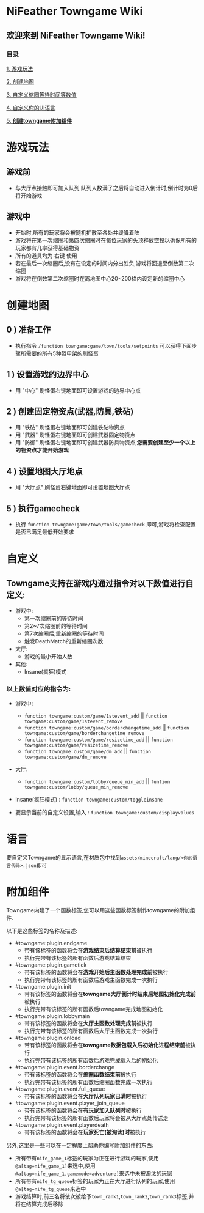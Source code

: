 # NiFeather Towngame Wiki
## 欢迎来到 NiFeather Towngame Wiki!
### 目录

[1. 游戏玩法](#游戏玩法)

[2. 创建地图](#创建地图)

[3. 自定义缩圈等待时间等数值](#自定义)

[4. 自定义你的UI语言](#语言)

[**5. 创建towngame附加组件**](#附加组件)

# 游戏玩法

## 游戏前
*   与大厅点接触即可加入队列,队列人数满了之后将自动进入倒计时,倒计时为0后将开始游戏
## 游戏中
*   开始时,所有的玩家将会被随机扩散至各处并缓降着陆
*   游戏将在第一次缩圈和第四次缩圈时在每位玩家的头顶释放空投以确保所有的玩家都有几率获得基础物资
*   所有的道具均为 右键 使用
*   若在最后一次缩圈后,没有在设定的时间内分出胜负,游戏将回退至倒数第二次缩圈
*   游戏将在倒数第二次缩圈时在离地图中心20~200格内设定新的缩圈中心

# 创建地图

## 0 ) 准备工作
- 执行指令 ` /function towngame:game/town/tools/setpoints ` 可以获得下面步骤所需要的所有5种盔甲架的刷怪蛋

## 1 ) 设置游戏的边界中心
- 用 "中心" 刷怪蛋右键地面即可设置游戏的边界中心点

## 2 ) 创建固定物资点(武器,防具,铁砧)
- 用 "铁砧" 刷怪蛋右键地面即可创建铁砧物资点
- 用 "武器" 刷怪蛋右键地面即可创建武器固定物资点
- 用 "防御" 刷怪蛋右键地面即可创建武器防具物资点,**您需要创建至少一个以上的物资点才能开始游戏**

## 4 ) 设置地图大厅地点
- 用 "大厅点" 刷怪蛋右键地面即可设置地图大厅点

## 5 ) 执行gamecheck
- 执行 `function towngame:game/town/tools/gamecheck` 即可,游戏将检查配置是否已满足最低开始要求

# 自定义

## Towngame支持在游戏内通过指令对以下数值进行自定义:
*   游戏中:
    *   第一次缩圈前的等待时间
    *   第2~7次缩圈前的等待时间
    *   第7次缩圈后,重新缩圈的等待时间
    *   触发DeathMatch的重新缩圈次数
*   大厅:
    *   游戏的最小开始人数
*   其他:
    *   Insane(疯狂)模式

### 以上数值对应的指令为:
*   游戏中:
    *   `function towngame:custom/game/1stevent_add` || `function towngame:custom/game/1stevent_remove`
    *   `function towngame:custom/game/borderchangetime_add` || `function towngame:custom/game/borderchangetime_remove`
    *   `function towngame:custom/game/resizetime_add` || `function towngame:custom/game/resizetime_remove`
    *   `function towngame:custom/game/dm_add` || `function towngame:custom/game/dm_remove`

*   大厅:
    *   `function towngame:custom/lobby/queue_min_add` || `funtion towngame:custom/lobby/queue_min_remove`

*   Insane(疯狂模式) : `function towngame:custom/toggleinsane`

*   要显示当前的自定义设置,输入 : `function towngame:custom/displayvalues`

# 语言

要自定义Towngame的显示语言,在材质包中找到`assets/minecraft/lang/<你的语言代码>.json`即可

# 附加组件

Towngame内建了一个函数标签,您可以用这些函数标签制作towngame的附加组件.

以下是这些标签的名称及描述:
*   #towngame:plugin.endgame
    *   带有该标签的函数将会在**游戏结束后结算结束前**被执行
    *   执行完带有该标签的所有函数后游戏结算结束
*   #towngame:plugin.gametick
    *   带有该标签的函数将会在**游戏开始后主函数处理完成前**被执行
    *   执行完带有该标签的所有函数后游戏主函数完成一次执行
*   #towngame:plugin.init
    *   带有该标签的函数将会在**towngame大厅倒计时结束后地图初始化完成前**被执行
    *   执行完带有该标签的所有函数后towngame完成地图初始化
*   #towngame:plugin.lobbymain
    *   带有该标签的函数将会在**大厅主函数处理完成前**被执行
    *   执行完带有该标签的所有函数后大厅主函数完成一次执行
*   #towngame:plugin.onload
    *   带有该标签的函数将会在**towngame数据包载入后初始化进程结束前**被执行
    *   执行完带有该标签的所有函数后游戏完成载入后的初始化
*   #towngame:plugin.event.borderchange
    *   带有该标签的函数将会在**缩圈函数结束前**被执行
    *   执行完带有该标签的所有函数后缩圈函数完成一次执行
*   #towngame:plugin.event.full_queue
    *   带有该标签的函数将会在**大厅队列玩家已满时**被执行
*   #towngame:plugin.event.player_join_queue
    *   带有该标签的函数将会在**有玩家加入队列时**被执行
    *   执行完带有该标签的所有函数后玩家将会被从大厅点处传送走
*   #towngame:plugin.event.playerdeath
    *   带有该标签的函数将会在**玩家死亡(被淘汰)时**被执行

另外,这里是一些可以在一定程度上帮助你编写附加组件的东西:
*   所有带有`nife_game_1`标签的玩家为正在进行游戏的玩家,使用`@a[tag=nife_game_1]`来选中,使用`@a[tag=nife_game_1,gamemode=adventure]`来选中未被淘汰的玩家
*   所有带有`nife_tg_queue`标签的玩家为正在大厅进行队列的玩家,使用`@a[tag=nife_tg_queue`来选中
*   游戏结算时,前三名将依次被给予`town_rank1`,`town_rank2`,`town_rank3`标签,并将在结算完成后移除
